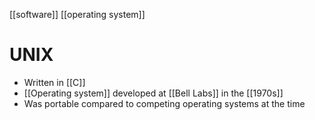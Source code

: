 [[software]] [[operating system]]
# UNIX
- Written in [[C]]
- [[Operating system]] developed at [[Bell Labs]] in the [[1970s]]
- Was portable compared to competing operating systems at the time